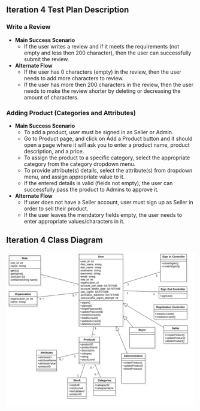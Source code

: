 ## Iteration 4 Test Plan Description

### Write a Review
  * **Main Success Scenario**
     * If the user writes a review and if it meets the requirements (not empty and less then 200 character), then the user can successfully submit the review.
  * **Alternate Flow**
     * If the user has 0 characters (empty) in the review, then the user needs to add more characters to review.
     * If the user has more then 200 characters in the review, then the user needs to make the review shorter by deleting or decreasing the amount of characters.
     
### Adding Product (Categories and Attributes)
  * **Main Success Scenario**
     * To add a product, user must be signed in as Seller or Admin.
     * Go to Product page, and click on Add a Product button and it should open a page where it will ask you to enter a product name, product description, and a price.
     * To assign the product to a specific category, select the appropriate category from the category dropdown menu.
     * To provide attribute(s) details, select the attribute(s) from dropdown menu, and assign appropriate value to it.
     * If the entered details is valid (fields not empty), the user can successfully pass the product to Admins to approve it.
  * **Alternate Flow**
     * If user does not have a Seller account, user must sign up as Seller in order to sell their product.
     * If the user leaves the mendatory fields empty, the user needs to enter appropriate values/characters in it.
     
## Iteration 4 Class Diagram

![](../images/Iteration4.png)
